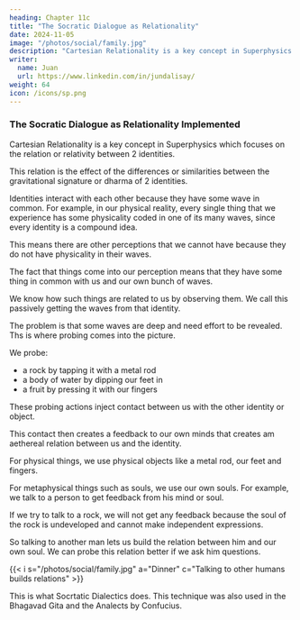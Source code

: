 ```yaml
---
heading: Chapter 11c
title: "The Socratic Dialogue as Relationality"
date: 2024-11-05
image: "/photos/social/family.jpg"
description: "Cartesian Relationality is a key concept in Superphysics which focuses on the relation or relativity between 2 identities"
writer:
  name: Juan
  url: https://www.linkedin.com/in/jundalisay/
weight: 64
icon: /icons/sp.png
---
```



### The Socratic Dialogue as Relationality Implemented

Cartesian Relationality is a key concept in Superphysics which focuses on the relation or relativity between 2 identities. 

This relation is the effect of the differences or similarities between the gravitational signature or dharma of 2 identities. 

Identities interact with each other because they have some wave in common. For example, in our physical reality, every single thing that we experience has some physicality coded in one of its many waves, since every identity is a compound idea. 

This means there are other perceptions that we cannot have because they do not have physicality in their waves. 

The fact that things come into our perception means that they have some thing in common with us and our own bunch of waves. 

We know how such things are related to us by observing them. We call this passively getting the waves from that identity. 

The problem is that some waves are deep and need effort to be revealed. Ths is where probing comes into the picture.

We probe:
- a rock by tapping it with a metal rod
- a body of water by dipping our feet in
- a fruit by pressing it with our fingers

These probing actions inject contact between us with the other identity or object. 

This contact then creates a feedback to our own minds that creates am aethereal relation between us and the identity. 

For physical things, we use physical objects like a metal rod, our feet and fingers. 

For metaphysical things such as souls, we use our own souls. For example, we talk to a person to get feedback from his mind or soul. 

If we try to talk to a rock, we will not get any feedback because the soul of the rock is undeveloped and cannot make independent expressions. 

So talking to another man lets us build the relation between him and our own soul. We can probe this relation better if we ask him questions. 

{{< i s="/photos/social/family.jpg" a="Dinner" c="Talking to other humans builds relations" >}}


This is what Socrtatic Dialectics does. This technique was also used in the Bhagavad Gita and the Analects by Confucius.

